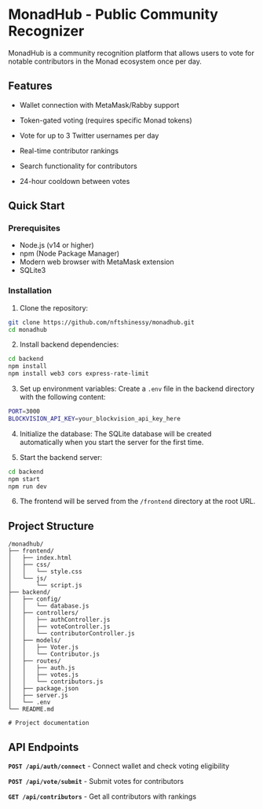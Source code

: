 # MonadHub - Public Community Recognizer

MonadHub is a community recognition platform that allows users to vote for notable contributors in the Monad ecosystem once per day.

##  Features

- Wallet connection with MetaMask/Rabby support

- Token-gated voting (requires specific Monad tokens)

- Vote for up to 3 Twitter usernames per day

- Real-time contributor rankings

- Search functionality for contributors

- 24-hour cooldown between votes

## Quick Start

### Prerequisites
- Node.js (v14 or higher)
- npm (Node Package Manager)
- Modern web browser with MetaMask extension
- SQLite3

### Installation

1. Clone the repository:
```bash
git clone https://github.com/nftshinessy/monadhub.git
cd monadhub
```

2. Install backend dependencies:
```bash
cd backend
npm install
npm install web3 cors express-rate-limit
```

3. Set up environment variables:
Create a ```.env``` file in the backend directory with the following content:
```bash
PORT=3000
BLOCKVISION_API_KEY=your_blockvision_api_key_here
```

4. Initialize the database:
The SQLite database will be created automatically when you start the server for the first time.

5. Start the backend server:
```bash
cd backend
npm start
npm run dev
```

6. The frontend will be served from the ```/frontend``` directory at the root URL.


## Project Structure

```text
/monadhub/
├── frontend/
│   ├── index.html
│   ├── css/
│   │   └── style.css
│   └── js/
│       └── script.js
├── backend/
│   ├── config/
│   │   └── database.js
│   ├── controllers/
│   │   ├── authController.js
│   │   ├── voteController.js
│   │   └── contributorController.js
│   ├── models/
│   │   ├── Voter.js
│   │   └── Contributor.js
│   ├── routes/
│   │   ├── auth.js
│   │   ├── votes.js
│   │   └── contributors.js
│   ├── package.json
│   ├── server.js
│   └── .env
└── README.md              

# Project documentation
```

##  API Endpoints

 **```POST /api/auth/connect```** - Connect wallet and check voting eligibility

 **```POST /api/vote/submit```** - Submit votes for contributors

 **```GET /api/contributors```** - Get all contributors with rankings


